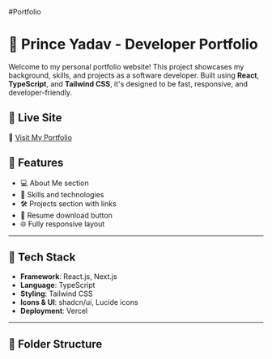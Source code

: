  #Portfolio 
# 💼 Prince Yadav - Developer Portfolio

Welcome to my personal portfolio website! This project showcases my background, skills, and projects as a software developer. Built using **React**, **TypeScript**, and **Tailwind CSS**, it's designed to be fast, responsive, and developer-friendly.

## 🚀 Live Site

🔗 [Visit My Portfolio](https://my-portfolio-phi-ten-36.vercel.app/)

## 📄 Features

- 💻 About Me section
- 🧠 Skills and technologies
- 🛠️ Projects section with links
- 📄 Resume download button
- 🌐 Fully responsive layout

---

## 📁 Tech Stack

- **Framework**: React.js, Next.js
- **Language**: TypeScript
- **Styling**: Tailwind CSS
- **Icons & UI**: shadcn/ui, Lucide icons
- **Deployment**: Vercel

---

## 📂 Folder Structure

